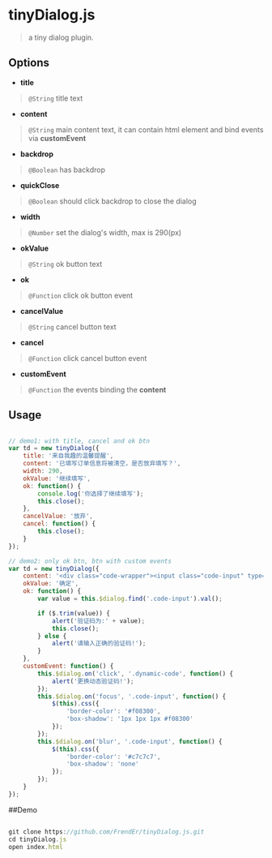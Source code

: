 # tinyDialog.js
> a tiny dialog plugin.

## Options

- **title**
> `@String` title text

- **content**
> `@String` main content text, it can contain html element and bind events via **customEvent**

- **backdrop**
> `@Boolean` has backdrop

- **quickClose**
> `@Boolean` should click backdrop to close the dialog

- **width**
> `@Number` set the dialog's width, max is 290(px)

- **okValue**
> `@String` ok button text

- **ok**
> `@Function` click ok button event

- **cancelValue**
> `@String` cancel button text

- **cancel**
> `@Function` click cancel button event

- **customEvent**
> `@Function` the events binding the **content**

## Usage

```js

// demo1: with title, cancel and ok btn
var td = new tinyDialog({
    title: '来自我趣的温馨提醒',
    content: '已填写订单信息将被清空，是否放弃填写？',
    width: 290,
    okValue: '继续填写',
    ok: function() {
        console.log('你选择了继续填写');
        this.close();
    },
    cancelValue: '放弃',
    cancel: function() {
        this.close();
    }
});

// demo2: only ok btn, btn with custom events
var td = new tinyDialog({
    content: '<div class="code-wrapper"><input class="code-input" type="text" placeholder="图片验证码"><span class="dynamic-code">fs2c</span></div>',
    okValue: '确定',
    ok: function() {
        var value = this.$dialog.find('.code-input').val();

        if ($.trim(value)) {
            alert('验证码为:' + value);
            this.close();
        } else {
            alert('请输入正确的验证码!');
        }
    },
    customEvent: function() {
        this.$dialog.on('click', '.dynamic-code', function() {
            alert('更换动态验证码!');
        });
        this.$dialog.on('focus', '.code-input', function() {
            $(this).css({
                'border-color': '#f08300',
                'box-shadow': '1px 1px 1px #f08300'
            });
        });
        this.$dialog.on('blur', '.code-input', function() {
            $(this).css({
                'border-color': '#c7c7c7',
                'box-shadow': 'none'
            });
        });
    }
});

```

##Demo

```js

git clone https://github.com/FrendEr/tinyDialog.js.git
cd tinyDialog.js
open index.html

```

